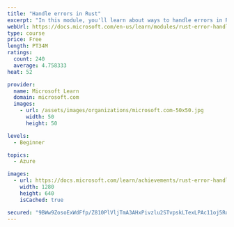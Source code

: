 ```yaml
---
title: "Handle errors in Rust"
excerpt: "In this module, you'll learn about ways to handle errors in Rust."
webUrl: https://docs.microsoft.com/en-us/learn/modules/rust-error-handling/
type: course
price: Free
length: PT34M
ratings:
  count: 240
  average: 4.758333
heat: 52

provider:
  name: Microsoft Learn
  domain: microsoft.com
  images:
    - url: /assets/images/organizations/microsoft.com-50x50.jpg
      width: 50
      height: 50

levels:
  - Beginner

topics:
  - Azure

images:
  - url: https://docs.microsoft.com/learn/achievements/rust-error-handling-social.png
    width: 1280
    height: 640
    isCached: true

secured: "9BWw9ZosoExWdFfp/Z810PlVljTmA3AHxPivzlu2STvpskLTexLPAc11oj5RoX9aWBcA2nP6ZBSMExukTjhTHVHBIbO6VGBEJSfUgxIW25pErC8ak5NPiLb9vdw6linnogsGHESbujbkx/4e+RB8i6k7uwR8nHhizAaNh6DbSpc6TflQUWjavkNZlFVoK6LkQs3m9O7pPfbQROlgqK6q+WEK6q/OFzuKGubwlg7lXLKMH4R7grfavM20rEi4MOKOVJDO+zU40GI5rF+6V1Mmd3Zzc/QuVGCqputprkGuwG6ObPLqjGQS07GDfPPXbvb8y6HDAR8SWw05bSfa2Hpnmad6cO28P6WnswZVOstVC7Juu0Qi3fSNoFtpXR8Gji/32Ui1qKexWOPFnAL2eG0+kc0Am9k5jcI7BNtzYDgJCRg=;RKu5RPfps32131bI/6JOvw=="
---
```


